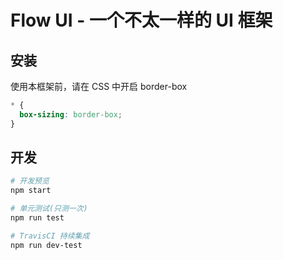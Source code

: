 # Flow UI - 一个不太一样的 UI 框架

## 安装

使用本框架前，请在 CSS 中开启 border-box

```css
* {
  box-sizing: border-box;
}
```

## 开发

```bash
# 开发预览
npm start

# 单元测试(只测一次)
npm run test

# TravisCI 持续集成
npm run dev-test
```
